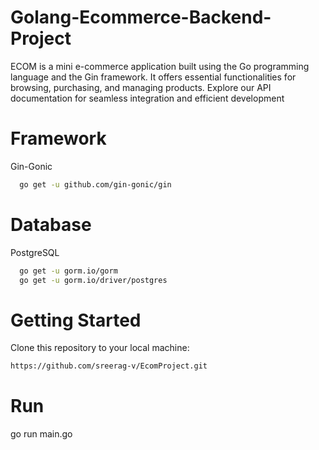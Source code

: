
# Golang-Ecommerce-Backend-Project
ECOM is a mini e-commerce application built using the Go programming language and the Gin framework. It offers essential functionalities for browsing, purchasing, and managing products. Explore our API documentation for seamless integration and efficient development
# Framework

Gin-Gonic
```bash
  go get -u github.com/gin-gonic/gin
```
# Database 

PostgreSQL
```bash
  go get -u gorm.io/gorm
  go get -u gorm.io/driver/postgres
```
# Getting Started
Clone this repository to your local machine:
```bash
https://github.com/sreerag-v/EcomProject.git
```
# Run 
go run main.go
